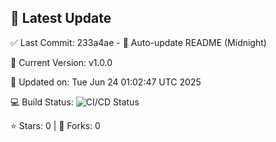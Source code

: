 ## 🚀 Latest Update

✅ Last Commit: 233a4ae - 🤖 Auto-update README (Midnight)

🌟 Current Version: v1.0.0

📅 Updated on: Tue Jun 24 01:02:47 UTC 2025

💻 Build Status: ![CI/CD Status](https://github.com/SaiAryan1784/wedding_frontend/actions/workflows/update-readme.yml/badge.svg)

⭐️ Stars: 0 | 🍴 Forks: 0
